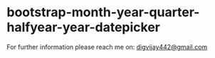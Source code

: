 # bootstrap-month-year-quarter-halfyear-year-datepicker

For further information please reach me on: digvijay442@gmail.com
